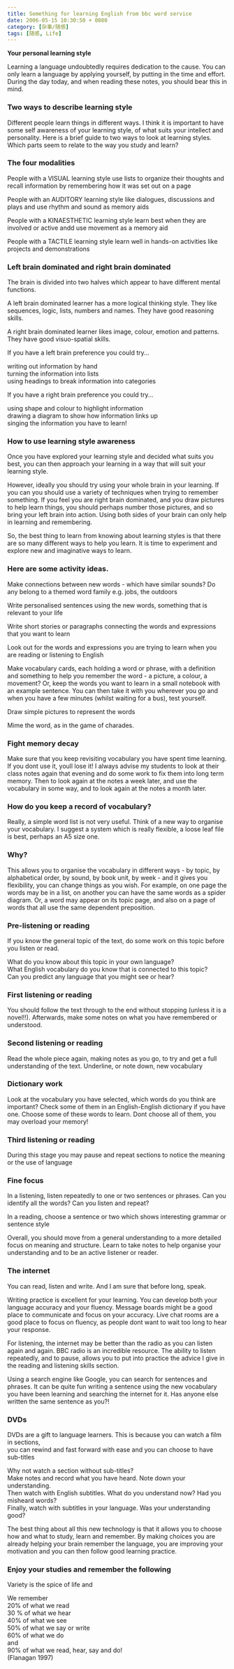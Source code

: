 ```yaml
---
title: Something for learning English from bbc word service
date: 2006-05-15 10:30:50 + 0080
category: [杂事/随感]
tags: [随感, Life]
---
```


**Your personal learning style**  

Learning a language undoubtedly requires dedication to the cause. You can only learn a language by applying yourself, by putting in the time and effort. During the day today, and when reading these notes, you should bear this in mind.  

### Two ways to describe learning style  

Different people learn things in different ways. I think it is important to have some self awareness of your learning style, of what suits your intellect and personality. Here is a brief guide to two ways to look at learning styles. Which parts seem to relate to the way you study and learn?  

### The four modalities  

People with a VISUAL learning style use lists to organize their thoughts and recall information by remembering how it was set out on a page  

People with an AUDITORY learning style like dialogues, discussions and plays and use rhythm and sound as memory aids  

People with a KINAESTHETIC learning style learn best when they are involved or active andd use movement as a memory aid  

People with a TACTILE learning style learn well in hands-on activities like projects and demonstrations  

### Left brain dominated and right brain dominated  

The brain is divided into two halves which appear to have different mental functions.  

A left brain dominated learner has a more logical thinking style. They like sequences, logic, lists, numbers and names. They have good reasoning skills.  

A right brain dominated learner likes image, colour, emotion and patterns. They have good visuo-spatial skills.  

If you have a left brain preference you could try...  

writing out information by hand  
turning the information into lists  
using headings to break information into categories  

If you have a right brain preference you could try...  

using shape and colour to highlight information  
drawing a diagram to show how information links up  
singing the information you have to learn!  

### How to use learning style awareness  

Once you have explored your learning style and decided what suits you best, you can then approach your learning in a way that will suit your learning style.  

However, ideally you should try using your whole brain in your learning. If you can you should use a variety of techniques when trying to remember something. If you feel you are right brain dominated, and you draw pictures to help learn things, you should perhaps number those pictures, and so bring your left brain into action. Using both sides of your brain can only help in learning and remembering.  

So, the best thing to learn from knowing about learning styles is that there are so many different ways to help you learn. It is time to experiment and explore new and imaginative ways to learn.  

### Here are some activity ideas.  

Make connections between new words - which have similar sounds? Do any belong to a themed word family e.g. jobs, the outdoors  

Write personalised sentences using the new words, something that is relevant to your life   

Write short stories or paragraphs connecting the words and expressions that you want to learn  

Look out for the words and expressions you are trying to learn when you are reading or listening to English   

Make vocabulary cards, each holding a word or phrase, with a definition and something to help you remember the word - a picture, a colour, a movement? Or, keep the words you want to learn in a small notebook with an example sentence. You can then take it with you wherever you go and when you have a few minutes (whilst waiting for a bus), test yourself.  

Draw simple pictures to represent the words  

Mime the word, as in the game of charades.  

### Fight memory decay  

Make sure that you keep revisiting vocabulary you have spent time learning. If you dont use it, youll lose it! I always advise my students to look at their class notes again that evening and do some work to fix them into long term memory. Then to look again at the notes a week later, and use the vocabulary in some way, and to look again at the notes a month later.  

### How do you keep a record of vocabulary?  

Really, a simple word list is not very useful. Think of a new way to organise your vocabulary. I suggest a system which is really flexible, a loose leaf file is best, perhaps an A5 size one.  

### Why?  

This allows you to organise the vocabulary in different ways - by topic, by alphabetical order, by sound, by book unit, by week - and it gives you flexibility, you can change things as you wish. For example, on one page the words may be in a list, on another you can have the same words as a spider diagram. Or, a word may appear on its topic page, and also on a page of words that all use the same dependent preposition.  

### Pre-listening or reading  

If you know the general topic of the text, do some work on this topic before you listen or read.  

What do you know about this topic in your own language?  
What English vocabulary do you know that is connected to this topic?  
Can you predict any language that you might see or hear?  

### First listening or reading  

You should follow the text through to the end without stopping (unless it is a novel!!). Afterwards, make some notes on what you have remembered or understood.  

### Second listening or reading  

Read the whole piece again, making notes as you go, to try and get a full understanding of the text. Underline, or note down, new vocabulary  

### Dictionary work  

Look at the vocabulary you have selected, which words do you think are important? Check some of them in an English-English dictionary if you have one. Choose some of these words to learn. Dont choose all of them, you may overload your memory!  

### Third listening or reading  

During this stage you may pause and repeat sections to notice the meaning or the use of language  

### Fine focus  

In a listening, listen repeatedly to one or two sentences or phrases. Can you identify all the words? Can you listen and repeat?  

In a reading, choose a sentence or two which shows interesting grammar or sentence style  

Overall, you should move from a general understanding to a more detailed focus on meaning and structure. Learn to take notes to help organise your understanding and to be an active listener or reader.  

### The internet  

You can read, listen and write. And I am sure that before long, speak.  

Writing practice is excellent for your learning. You can develop both your language accuracy and your fluency. Message boards might be a good place to communicate and focus on your accuracy. Live chat rooms are a good place to focus on fluency, as people dont want to wait too long to hear your response.   

For listening, the internet may be better than the radio as you can listen again and again. BBC radio is an incredible resource. The ability to listen repeatedly, and to pause, allows you to put into practice the advice I give in the reading and listening skills section.  

Using a search engine like Google, you can search for sentences and phrases. It can be quite fun writing a sentence using the new vocabulary you have been learning and searching the internet for it. Has anyone else written the same sentence as you?!  

### DVDs  

DVDs are a gift to language learners. This is because you can watch a film in sections,   
you can rewind and fast forward with ease and you can choose to have sub-titles  

Why not watch a section without sub-titles?   
Make notes and record what you have heard. Note down your understanding.  
Then watch with English subtitles. What do you understand now? Had you misheard words?  
Finally, watch with subtitles in your language. Was your understanding good?  

The best thing about all this new technology is that it allows you to choose how and what to study, learn and remember. By making choices you are already helping your brain remember the language, you are improving your motivation and you can then follow good learning practice.  

### Enjoy your studies and remember the following  

Variety is the spice of life and  

We remember  
20% of what we read  
30 % of what we hear  
40% of what we see  
50% of what we say or write  
60% of what we do  
and  
90% of what we read, hear, say and do!  
(Flanagan 1997) 
